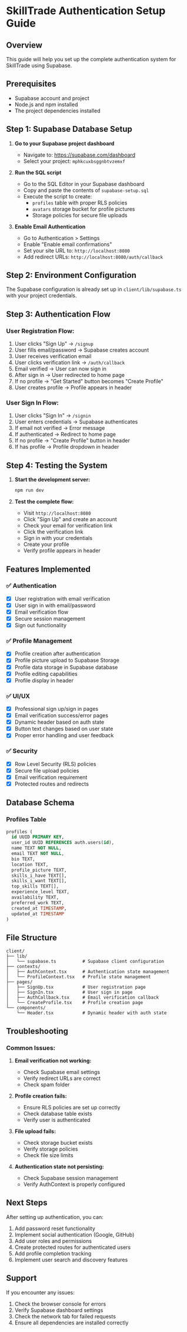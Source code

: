 # SkillTrade Authentication Setup Guide

## Overview
This guide will help you set up the complete authentication system for SkillTrade using Supabase.

## Prerequisites
- Supabase account and project
- Node.js and npm installed
- The project dependencies installed

## Step 1: Supabase Database Setup

1. **Go to your Supabase project dashboard**
   - Navigate to: https://supabase.com/dashboard
   - Select your project: `mphkcuxbsggnbtvzemxf`

2. **Run the SQL script**
   - Go to the SQL Editor in your Supabase dashboard
   - Copy and paste the contents of `supabase-setup.sql`
   - Execute the script to create:
     - `profiles` table with proper RLS policies
     - `avatars` storage bucket for profile pictures
     - Storage policies for secure file uploads

3. **Enable Email Authentication**
   - Go to Authentication > Settings
   - Enable "Enable email confirmations"
   - Set your site URL to: `http://localhost:8080`
   - Add redirect URLs: `http://localhost:8080/auth/callback`

## Step 2: Environment Configuration

The Supabase configuration is already set up in `client/lib/supabase.ts` with your project credentials.

## Step 3: Authentication Flow

### User Registration Flow:
1. User clicks "Sign Up" → `/signup`
2. User fills email/password → Supabase creates account
3. User receives verification email
4. User clicks verification link → `/auth/callback`
5. Email verified → User can now sign in
6. After sign in → User redirected to home page
7. If no profile → "Get Started" button becomes "Create Profile"
8. User creates profile → Profile appears in header

### User Sign In Flow:
1. User clicks "Sign In" → `/signin`
2. User enters credentials → Supabase authenticates
3. If email not verified → Error message
4. If authenticated → Redirect to home page
5. If no profile → "Create Profile" button in header
6. If has profile → Profile dropdown in header

## Step 4: Testing the System

1. **Start the development server:**
   ```bash
   npm run dev
   ```

2. **Test the complete flow:**
   - Visit `http://localhost:8080`
   - Click "Sign Up" and create an account
   - Check your email for verification link
   - Click the verification link
   - Sign in with your credentials
   - Create your profile
   - Verify profile appears in header

## Features Implemented

### ✅ Authentication
- [x] User registration with email verification
- [x] User sign in with email/password
- [x] Email verification flow
- [x] Secure session management
- [x] Sign out functionality

### ✅ Profile Management
- [x] Profile creation after authentication
- [x] Profile picture upload to Supabase Storage
- [x] Profile data storage in Supabase database
- [x] Profile editing capabilities
- [x] Profile display in header

### ✅ UI/UX
- [x] Professional sign up/sign in pages
- [x] Email verification success/error pages
- [x] Dynamic header based on auth state
- [x] Button text changes based on user state
- [x] Proper error handling and user feedback

### ✅ Security
- [x] Row Level Security (RLS) policies
- [x] Secure file upload policies
- [x] Email verification requirement
- [x] Protected routes and redirects

## Database Schema

### Profiles Table
```sql
profiles (
  id UUID PRIMARY KEY,
  user_id UUID REFERENCES auth.users(id),
  name TEXT NOT NULL,
  email TEXT NOT NULL,
  bio TEXT,
  location TEXT,
  profile_picture TEXT,
  skills_i_have TEXT[],
  skills_i_want TEXT[],
  top_skills TEXT[],
  experience_level TEXT,
  availability TEXT,
  preferred_work TEXT,
  created_at TIMESTAMP,
  updated_at TIMESTAMP
)
```

## File Structure

```
client/
├── lib/
│   └── supabase.ts          # Supabase client configuration
├── contexts/
│   ├── AuthContext.tsx      # Authentication state management
│   └── ProfileContext.tsx   # Profile state management
├── pages/
│   ├── SignUp.tsx           # User registration page
│   ├── SignIn.tsx           # User sign in page
│   ├── AuthCallback.tsx     # Email verification callback
│   └── CreateProfile.tsx    # Profile creation page
└── components/
    └── Header.tsx           # Dynamic header with auth state
```

## Troubleshooting

### Common Issues:

1. **Email verification not working:**
   - Check Supabase email settings
   - Verify redirect URLs are correct
   - Check spam folder

2. **Profile creation fails:**
   - Ensure RLS policies are set up correctly
   - Check database table exists
   - Verify user is authenticated

3. **File upload fails:**
   - Check storage bucket exists
   - Verify storage policies
   - Check file size limits

4. **Authentication state not persisting:**
   - Check Supabase session management
   - Verify AuthContext is properly configured

## Next Steps

After setting up authentication, you can:

1. Add password reset functionality
2. Implement social authentication (Google, GitHub)
3. Add user roles and permissions
4. Create protected routes for authenticated users
5. Add profile completion tracking
6. Implement user search and discovery features

## Support

If you encounter any issues:
1. Check the browser console for errors
2. Verify Supabase dashboard settings
3. Check the network tab for failed requests
4. Ensure all dependencies are installed correctly




















